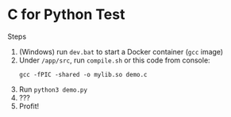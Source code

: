 # C for Python Test

Steps

1. (Windows) run `dev.bat` to start a Docker container (`gcc` image)
2. Under `/app/src`, run `compile.sh` or this code from console:
   ``` shell
   gcc -fPIC -shared -o mylib.so demo.c
   ```
3. Run `python3 demo.py`
4. ???
5. Profit!

